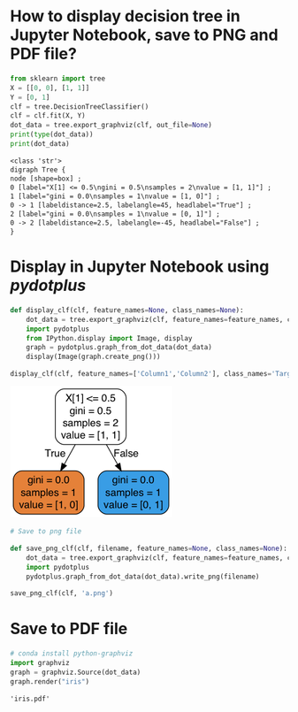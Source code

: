 
# How to display decision tree in Jupyter Notebook, save to PNG and PDF file?


```python
from sklearn import tree
X = [[0, 0], [1, 1]]
Y = [0, 1]
clf = tree.DecisionTreeClassifier()
clf = clf.fit(X, Y)
dot_data = tree.export_graphviz(clf, out_file=None)
print(type(dot_data))
print(dot_data)
```

    <class 'str'>
    digraph Tree {
    node [shape=box] ;
    0 [label="X[1] <= 0.5\ngini = 0.5\nsamples = 2\nvalue = [1, 1]"] ;
    1 [label="gini = 0.0\nsamples = 1\nvalue = [1, 0]"] ;
    0 -> 1 [labeldistance=2.5, labelangle=45, headlabel="True"] ;
    2 [label="gini = 0.0\nsamples = 1\nvalue = [0, 1]"] ;
    0 -> 2 [labeldistance=2.5, labelangle=-45, headlabel="False"] ;
    }


# Display in Jupyter Notebook using *pydotplus*


```python
def display_clf(clf, feature_names=None, class_names=None):
    dot_data = tree.export_graphviz(clf, feature_names=feature_names, class_names=class_names, filled=True, rounded=True, out_file=None)
    import pydotplus
    from IPython.display import Image, display
    graph = pydotplus.graph_from_dot_data(dot_data)
    display(Image(graph.create_png()))
```


```python
display_clf(clf, feature_names=['Column1','Column2'], class_names='Target')
```
    



![png](a.png)



```python
# Save to png file
```


```python
def save_png_clf(clf, filename, feature_names=None, class_names=None):
    dot_data = tree.export_graphviz(clf, feature_names=feature_names, class_names=class_names, filled=True, rounded=True, out_file=None)
    import pydotplus
    pydotplus.graph_from_dot_data(dot_data).write_png(filename)
```


```python
save_png_clf(clf, 'a.png')
```
    


# Save to PDF file


```python
# conda install python-graphviz
import graphviz
graph = graphviz.Source(dot_data) 
graph.render("iris")
```




    'iris.pdf'


